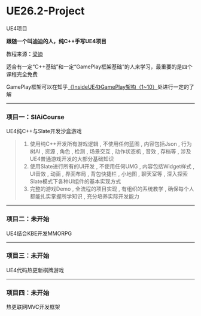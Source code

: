 # UE26.2-Project
UE4项目

**跟随一个叫迪迪的人，纯C++手写UE4项目**

教程来源：[梁迪](https://didi.ke.qq.com/#tab=1&category=-1)

适合有一定“C++基础”和一定“GamePlay框架基础”的人来学习，最重要的是四个课程完全免费

GamePlay框架可以在知乎[《InsideUE4》GamePlay架构（1~10）](https://zhuanlan.zhihu.com/p/22833151)处进行一定的了解


---------
### 项目一：SlAiCourse
UE4纯C++与Slate开发沙盒游戏
>1. 使用纯C++开发所有游戏逻辑 , 不使用任何蓝图 , 内容包括Json , 行为树AI , 资源 , 角色 , 检测 ,  场景交互 , 动作状态机 , 音效 , 存档等 , 涉及UE4普通游戏开发的大部分基础知识
>2. 使用Slate进行所有的UI开发 , 不使用任何UMG , 内容包括Widget样式 , UI音效 , 动画 , 界面布局 , 背包快捷栏 , 小地图 , 聊天室等 , 深入探索Slate模式下各种UI组件的基本实现方式
>3. 完整的游戏Demo , 全流程的项目实现 , 有组织的系统教学 , 确保每个人都能扎实掌握所学知识 ,  充分培养实际开发能力


---------
### 项目二：未开始
UE4结合KBE开发MMORPG


---------
### 项目三：未开始
UE4代码热更新棋牌游戏


---------
### 项目四：未开始
热更联网MVC开发框架


